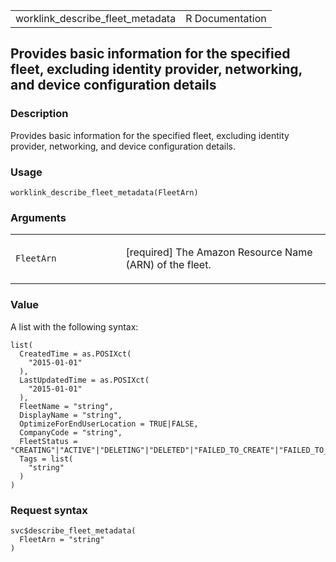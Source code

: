 <table style="width: 100%;">
<tbody>
<tr class="odd">
<td>worklink_describe_fleet_metadata</td>
<td style="text-align: right;">R Documentation</td>
</tr>
</tbody>
</table>

## Provides basic information for the specified fleet, excluding identity provider, networking, and device configuration details

### Description

Provides basic information for the specified fleet, excluding identity
provider, networking, and device configuration details.

### Usage

    worklink_describe_fleet_metadata(FleetArn)

### Arguments

<table>
<colgroup>
<col style="width: 35%" />
<col style="width: 65%" />
</colgroup>
<tbody>
<tr class="odd">
<td><code
id="worklink_describe_fleet_metadata_:_FleetArn">FleetArn</code></td>
<td><p>[required] The Amazon Resource Name (ARN) of the fleet.</p></td>
</tr>
</tbody>
</table>

### Value

A list with the following syntax:

    list(
      CreatedTime = as.POSIXct(
        "2015-01-01"
      ),
      LastUpdatedTime = as.POSIXct(
        "2015-01-01"
      ),
      FleetName = "string",
      DisplayName = "string",
      OptimizeForEndUserLocation = TRUE|FALSE,
      CompanyCode = "string",
      FleetStatus = "CREATING"|"ACTIVE"|"DELETING"|"DELETED"|"FAILED_TO_CREATE"|"FAILED_TO_DELETE",
      Tags = list(
        "string"
      )
    )

### Request syntax

    svc$describe_fleet_metadata(
      FleetArn = "string"
    )
